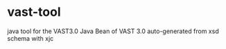# vast-tool
java tool for the VAST3.0
Java Bean of VAST 3.0 auto-generated from xsd schema with xjc
